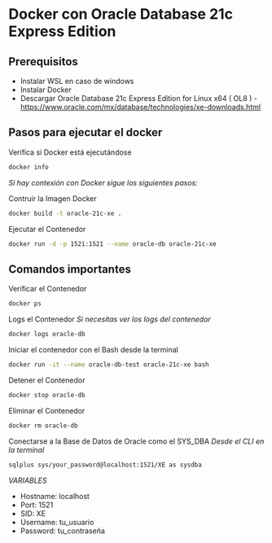 # Docker con Oracle Database 21c Express Edition

## Prerequisitos

- Instalar WSL en caso de windows
- Instalar Docker
- Descargar Oracle Database 21c Express Edition for Linux x64 ( OL8 ) - https://www.oracle.com/mx/database/technologies/xe-downloads.html

## Pasos para ejecutar el docker

Verifica si Docker está ejecutándose
```bash
docker info
```

*Si hay contexión con Docker sigue los siguientes pasos:*

Contruir la Imagen Docker
```bash
docker build -t oracle-21c-xe .
```

Ejecutar el Contenedor
```bash
docker run -d -p 1521:1521 --name oracle-db oracle-21c-xe
```

## Comandos importantes

Verificar el Contenedor
```bash
docker ps
```

Logs el Contenedor
*Si necesitas ver los logs del contenedor*
```bash
docker logs oracle-db
```

 Iniciar el contenedor con el Bash desde la terminal
```bash
docker run -it --name oracle-db-test oracle-21c-xe bash
```

 Detener el Contenedor
```bash
docker stop oracle-db
```

 Eliminar el Contenedor
```bash
docker rm oracle-db
```

 Conectarse a la Base de Datos de Oracle como el SYS_DBA
*Desde el CLI en la terminal*
```bash
sqlplus sys/your_password@localhost:1521/XE as sysdba
```
*VARIABLES*
- Hostname: localhost
- Port: 1521
- SID: XE
- Username: tu_usuario
- Password: tu_contraseña
